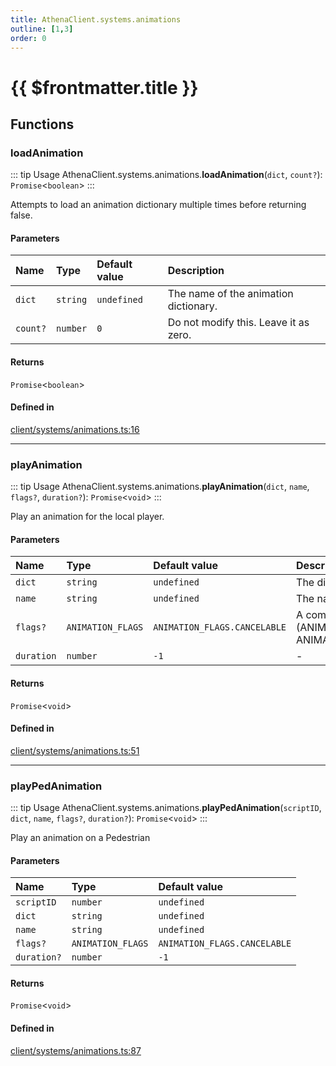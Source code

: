 ```yaml
---
title: AthenaClient.systems.animations
outline: [1,3]
order: 0
---
```


# {{ $frontmatter.title }}


## Functions

### loadAnimation

::: tip Usage
AthenaClient.systems.animations.**loadAnimation**(`dict`, `count?`): `Promise`<`boolean`\>
:::

Attempts to load an animation dictionary multiple times before returning false.

#### Parameters

| Name | Type | Default value | Description |
| :------ | :------ | :------ | :------ |
| `dict` | `string` | `undefined` | The name of the animation dictionary. |
| `count?` | `number` | `0` | Do not modify this. Leave it as zero. |

#### Returns

`Promise`<`boolean`\>

#### Defined in

[client/systems/animations.ts:16](https://github.com/Stuyk/altv-athena/blob/76e36de/src/core/client/systems/animations.ts#L16)

___

### playAnimation

::: tip Usage
AthenaClient.systems.animations.**playAnimation**(`dict`, `name`, `flags?`, `duration?`): `Promise`<`void`\>
:::

Play an animation for the local player.

#### Parameters

| Name | Type | Default value | Description |
| :------ | :------ | :------ | :------ |
| `dict` | `string` | `undefined` | The dictionary of the animation. |
| `name` | `string` | `undefined` | The name of the animation. |
| `flags?` | `ANIMATION_FLAGS` | `ANIMATION_FLAGS.CANCELABLE` | A combination of flags. ie. (ANIMATION_FLAGS.CANCELABLE \| ANIMATION_FLAGS.UPPERBODY_ONLY) |
| `duration` | `number` | `-1` | - |

#### Returns

`Promise`<`void`\>

#### Defined in

[client/systems/animations.ts:51](https://github.com/Stuyk/altv-athena/blob/76e36de/src/core/client/systems/animations.ts#L51)

___

### playPedAnimation

::: tip Usage
AthenaClient.systems.animations.**playPedAnimation**(`scriptID`, `dict`, `name`, `flags?`, `duration?`): `Promise`<`void`\>
:::

Play an animation on a Pedestrian

#### Parameters

| Name | Type | Default value |
| :------ | :------ | :------ |
| `scriptID` | `number` | `undefined` |
| `dict` | `string` | `undefined` |
| `name` | `string` | `undefined` |
| `flags?` | `ANIMATION_FLAGS` | `ANIMATION_FLAGS.CANCELABLE` |
| `duration?` | `number` | `-1` |

#### Returns

`Promise`<`void`\>

#### Defined in

[client/systems/animations.ts:87](https://github.com/Stuyk/altv-athena/blob/76e36de/src/core/client/systems/animations.ts#L87)
